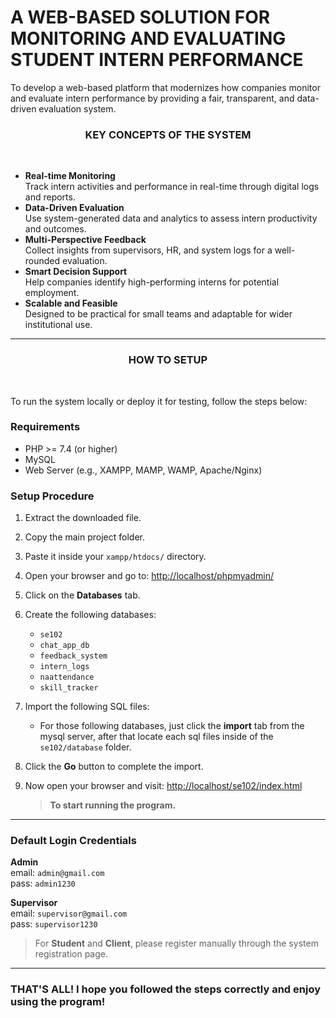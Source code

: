 # A WEB-BASED SOLUTION FOR MONITORING AND EVALUATING STUDENT INTERN PERFORMANCE

To develop a web-based platform that modernizes how companies monitor and evaluate intern performance by providing a fair, transparent, and data-driven evaluation system.

<h3 align="center">KEY CONCEPTS OF THE SYSTEM</h3>
<br>

<div align="center">

<ul align="left">
  <li><strong>Real-time Monitoring</strong><br>Track intern activities and performance in real-time through digital logs and reports.</li>
  <li><strong>Data-Driven Evaluation</strong><br>Use system-generated data and analytics to assess intern productivity and outcomes.</li>
  <li><strong>Multi-Perspective Feedback</strong><br>Collect insights from supervisors, HR, and system logs for a well-rounded evaluation.</li>
  <li><strong>Smart Decision Support</strong><br>Help companies identify high-performing interns for potential employment.</li>
  <li><strong>Scalable and Feasible</strong><br>Designed to be practical for small teams and adaptable for wider institutional use.</li>
</ul>

</div>

---

<h3 align="center">HOW TO SETUP</h3>
<br>

To run the system locally or deploy it for testing, follow the steps below:

### Requirements
- PHP >= 7.4 (or higher)
- MySQL
- Web Server (e.g., XAMPP, MAMP, WAMP, Apache/Nginx)

### Setup Procedure
1. Extract the downloaded file.
2. Copy the main project folder.
3. Paste it inside your `xampp/htdocs/` directory.
4. Open your browser and go to: [http://localhost/phpmyadmin/](http://localhost/phpmyadmin/)
5. Click on the **Databases** tab.
6. Create the following databases:
   - `se102`
   - `chat_app_db`
   - `feedback_system`
   - `intern_logs`
   - `naattendance`
   - `skill_tracker`

7. Import the following SQL files:
   - For those following databases, just click the **import** tab from the mysql server, after that locate each sql files inside of the `se102/database` folder.
   
8. Click the **Go** button to complete the import.
9. Now open your browser and visit: [http://localhost/se102/index.html](http://localhost/se102/index.html)

   > **To start running the program.**

---

### Default Login Credentials

**Admin**  
email: `admin@gmail.com`  
pass: `admin1230`

**Supervisor**  
email: `supervisor@gmail.com`  
pass: `supervisor1230`

> For **Student** and **Client**, please register manually through the system registration page.

---

### THAT'S ALL! I hope you followed the steps correctly and enjoy using the program!


